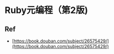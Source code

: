 # Ruby元编程（第2版)


## Ref

* [https://book.douban.com/subject/26575429/](https://book.douban.com/subject/26575429/)
